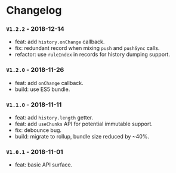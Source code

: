 # Changelog

### `V1.2.2` - 2018-12-14
* feat: add `history.onChange` callback.
* fix: redundant record when mixing `push` and `pushSync` calls.
* refactor: use `ruleIndex` in records for history dumping support.

### `V1.2.0` - 2018-11-26
* feat: add `onChange` callback.
* build: use ES5 bundle.

### `V1.1.0` - 2018-11-11
* feat: add `history.length` getter.
* feat: add `useChunks` API for potential immutable support.
* fix: debounce bug.
* build: migrate to rollup, bundle size reduced by ~40%.

### `V1.0.1` - 2018-11-01
* feat: basic API surface.

